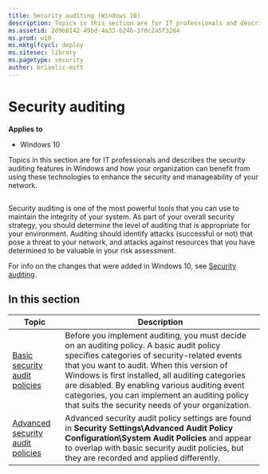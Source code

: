 ```yaml
---
title: Security auditing (Windows 10)
description: Topics in this section are for IT professionals and describes the security auditing features in Windows and how your organization can benefit from using these technologies to enhance the security and manageability of your network.
ms.assetid: 2d9b8142-49bd-4a33-b246-3f0c2a5f32d4
ms.prod: w10
ms.mktglfcycl: deploy
ms.sitesec: library
ms.pagetype: security
author: brianlic-msft
---
```


# Security auditing

**Applies to**
-   Windows 10

Topics in this section are for IT professionals and describes the security auditing features in Windows and how your organization can benefit from using these technologies to enhance the security and manageability of your network.

## <a href="" id="bkmk-over"></a>

Security auditing is one of the most powerful tools that you can use to maintain the integrity of your system. As part of your overall security strategy, you should determine the level of auditing that is appropriate for your environment. Auditing should identify attacks (successful or not) that pose a threat to your network, and attacks against resources that you have determined to be valuable in your risk assessment.

For info on the changes that were added in Windows 10, see [Security auditing](../whats-new/security-auditing.md).

## In this section
| Topic | Description |
| - | - |
|[Basic security audit policies](basic-security-audit-policies.md) |Before you implement auditing, you must decide on an auditing policy. A basic audit policy specifies categories of security-related events that you want to audit. When this version of Windows is first installed, all auditing categories are disabled. By enabling various auditing event categories, you can implement an auditing policy that suits the security needs of your organization. |
|[Advanced security audit policies](advanced-security-auditing.md) |Advanced security audit policy settings are found in **Security Settings\Advanced Audit Policy Configuration\System Audit Policies** and appear to overlap with basic security audit policies, but they are recorded and applied differently. |
 
 
 
